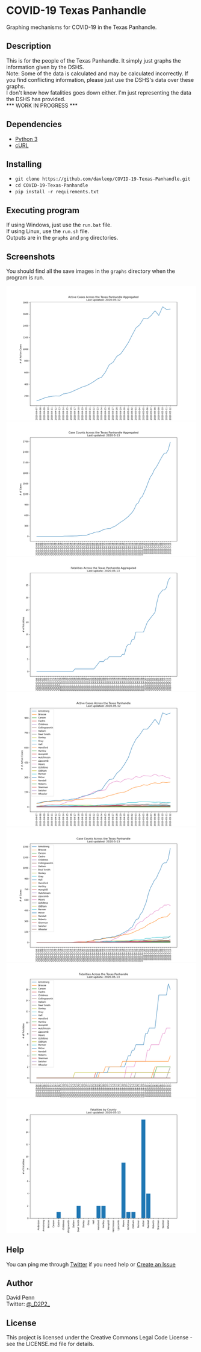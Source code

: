 # COVID-19 Texas Panhandle

Graphing mechanisms for COVID-19 in the Texas Panhandle.

## Description

This is for the people of the Texas Panhandle. It simply just graphs the information given by the DSHS.<br>
Note: Some of the data is calculated and may be calculated incorrectly. If you find conflicting information, please just use the DSHS's data over these graphs. <br>
I don't know how fatalities goes down either. I'm just representing the data the DSHS has provided.<br>
*** WORK IN PROGRESS ***

## Dependencies

* [Python 3](https://www.python.org/)
* [cURL](https://curl.haxx.se/download.html)

## Installing

* `git clone https://github.com/davleop/COVID-19-Texas-Panhandle.git`
* `cd COVID-19-Texas-Panhandle`
* `pip install -r requirements.txt`

## Executing program

If using Windows, just use the `run.bat` file. <br>
If using Linux, use the `run.sh` file. <br>
Outputs are in the `graphs` and `png` directories.

## Screenshots

You should find all the save images in the `graphs` directory when the program is run.

![Active Aggregate](png/ActiveCasesAggregated.png)
![Cases Aggregate](png/CasesAggregated.png)
![Fatalities Aggregate](png/FatalitiesAggregated.png)
![Actives](png/ActiveCases.png)
![Cases](png/Cases.png)
![Fatalities](png/Fatalities.png)
![Fatalities Bar](png/FatalitiesBar.png)

## Help

You can ping me through [Twitter](https://twitter.com/_D2P2_) if you need help or [Create an Issue](https://github.com/davleop/COVID-19-Texas-Panhandle/issues)

## Author

David Penn <br>
Twitter: [@\_D2P2\_](https://twitter.com/_D2P2_)

## License

This project is licensed under the Creative Commons Legal Code License - see the LICENSE.md file for details.
